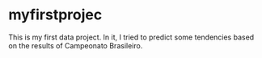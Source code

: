 # myfirstprojec
This is my first data project. In it, I tried to predict some tendencies based on the results of Campeonato Brasileiro.
